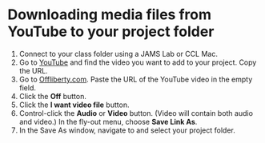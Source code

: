 # Downloading media files from YouTube to your project folder

1. Connect to your class folder using a JAMS Lab or CCL Mac.
2. Go to [YouTube](https://www.youtube.com/) and find the video you want to add to your project. Copy the URL.
3. Go to [Offliberty.com](http://offliberty.com/). Paste the URL of the YouTube video in the empty field. 
4. Click the **Off** button. 
5. Click the **I want video file** button.
6. Control-click the **Audio** or **Video** button. \(Video will contain both audio and video.\) In the fly-out menu, choose **Save Link As**. 
7. In the Save As window, navigate to and select your project folder.



